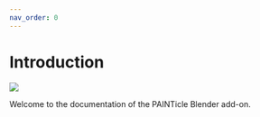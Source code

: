 ```yaml
---
nav_order: 0
---
```

# Introduction

![]({{site_url}}/images//logo.jpg)

Welcome to the documentation of the PAINTicle Blender add-on.
